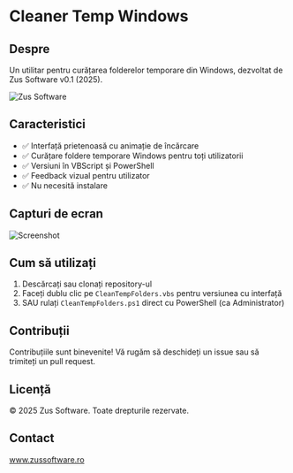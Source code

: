# Cleaner Temp Windows

## Despre
Un utilitar pentru curățarea folderelor temporare din Windows, dezvoltat de Zus Software v0.1 (2025).

![Zus Software](https://via.placeholder.com/150?text=Zus+Software)

## Caracteristici
- ✅ Interfață prietenoasă cu animație de încărcare
- ✅ Curățare foldere temporare Windows pentru toți utilizatorii
- ✅ Versiuni în VBScript și PowerShell
- ✅ Feedback vizual pentru utilizator
- ✅ Nu necesită instalare

## Capturi de ecran
![Screenshot](https://via.placeholder.com/800x400?text=Screenshot+Aplicatie)

## Cum să utilizați
1. Descărcați sau clonați repository-ul
2. Faceți dublu clic pe `CleanTempFolders.vbs` pentru versiunea cu interfață
3. SAU rulați `CleanTempFolders.ps1` direct cu PowerShell (ca Administrator)

## Contribuții
Contribuțiile sunt binevenite! Vă rugăm să deschideți un issue sau să trimiteți un pull request.

## Licență
© 2025 Zus Software. Toate drepturile rezervate.

## Contact
www.zussoftware.ro
